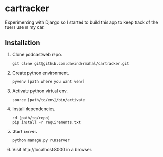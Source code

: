 # cartracker

Experimenting with Django so I started to build this app to keep track of the fuel I use in my car.

## Installation
1. Clone podcastweb repo.

    ```
    git clone git@github.com:davindermahal/cartracker.git
    ```
2. Create python environment.

   ```
   pyvenv [path where you want venv]
   ```
3. Activate python virtual env.

   ```
   source [path/to/env]/bin/activate
   ```
4. Install dependencies.

   ```
   cd [path/to/repo]
   pip install -r requirements.txt
   ```

5. Start server.

   ```
   python manage.py runserver
   ```

6. Visit http://localhost:8000 in a browser.
